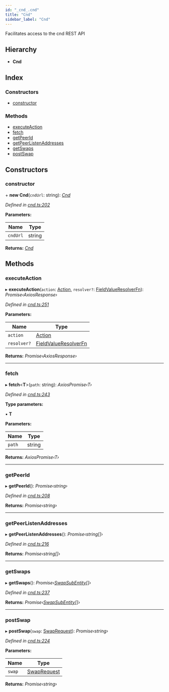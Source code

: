 ```yaml
---
id: "_cnd_.cnd"
title: "Cnd"
sidebar_label: "Cnd"
---
```


Facilitates access to the cnd REST API

## Hierarchy

* **Cnd**

## Index

### Constructors

* [constructor](_cnd_.cnd.md#constructor)

### Methods

* [executeAction](_cnd_.cnd.md#executeaction)
* [fetch](_cnd_.cnd.md#fetch)
* [getPeerId](_cnd_.cnd.md#getpeerid)
* [getPeerListenAddresses](_cnd_.cnd.md#getpeerlistenaddresses)
* [getSwaps](_cnd_.cnd.md#getswaps)
* [postSwap](_cnd_.cnd.md#postswap)

## Constructors

###  constructor

\+ **new Cnd**(`cndUrl`: string): *[Cnd](_cnd_.cnd.md)*

*Defined in [cnd.ts:202](https://github.com/comit-network/comit-js-sdk/blob/68ef370/src/cnd.ts#L202)*

**Parameters:**

Name | Type |
------ | ------ |
`cndUrl` | string |

**Returns:** *[Cnd](_cnd_.cnd.md)*

## Methods

###  executeAction

▸ **executeAction**(`action`: [Action](../interfaces/_siren_.action.md), `resolver?`: [FieldValueResolverFn](../modules/_actiontohttprequest_.md#fieldvalueresolverfn)): *Promise‹AxiosResponse›*

*Defined in [cnd.ts:251](https://github.com/comit-network/comit-js-sdk/blob/68ef370/src/cnd.ts#L251)*

**Parameters:**

Name | Type |
------ | ------ |
`action` | [Action](../interfaces/_siren_.action.md) |
`resolver?` | [FieldValueResolverFn](../modules/_actiontohttprequest_.md#fieldvalueresolverfn) |

**Returns:** *Promise‹AxiosResponse›*

___

###  fetch

▸ **fetch**<**T**>(`path`: string): *AxiosPromise‹T›*

*Defined in [cnd.ts:243](https://github.com/comit-network/comit-js-sdk/blob/68ef370/src/cnd.ts#L243)*

**Type parameters:**

▪ **T**

**Parameters:**

Name | Type |
------ | ------ |
`path` | string |

**Returns:** *AxiosPromise‹T›*

___

###  getPeerId

▸ **getPeerId**(): *Promise‹string›*

*Defined in [cnd.ts:208](https://github.com/comit-network/comit-js-sdk/blob/68ef370/src/cnd.ts#L208)*

**Returns:** *Promise‹string›*

___

###  getPeerListenAddresses

▸ **getPeerListenAddresses**(): *Promise‹string[]›*

*Defined in [cnd.ts:216](https://github.com/comit-network/comit-js-sdk/blob/68ef370/src/cnd.ts#L216)*

**Returns:** *Promise‹string[]›*

___

###  getSwaps

▸ **getSwaps**(): *Promise‹[SwapSubEntity](../interfaces/_cnd_.swapsubentity.md)[]›*

*Defined in [cnd.ts:237](https://github.com/comit-network/comit-js-sdk/blob/68ef370/src/cnd.ts#L237)*

**Returns:** *Promise‹[SwapSubEntity](../interfaces/_cnd_.swapsubentity.md)[]›*

___

###  postSwap

▸ **postSwap**(`swap`: [SwapRequest](../interfaces/_cnd_.swaprequest.md)): *Promise‹string›*

*Defined in [cnd.ts:224](https://github.com/comit-network/comit-js-sdk/blob/68ef370/src/cnd.ts#L224)*

**Parameters:**

Name | Type |
------ | ------ |
`swap` | [SwapRequest](../interfaces/_cnd_.swaprequest.md) |

**Returns:** *Promise‹string›*
